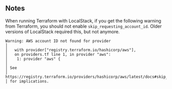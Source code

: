 
## Notes

When running Terraform with LocalStack, if you get the following warning from Terraform, you should not enable `skip_requesting_account_id`. Older versions of LocalStack required this, but not anymore.

```console
Warning: AWS account ID not found for provider
│
│   with provider["registry.terraform.io/hashicorp/aws"],
│   on providers.tf line 1, in provider "aws":
│    1: provider "aws" {
│
│ See
│ https://registry.terraform.io/providers/hashicorp/aws/latest/docs#skip_requesting_account_id
│ for implications.
```
